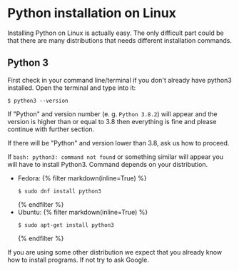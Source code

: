 # Python installation on Linux

Installing Python on Linux is actually easy.
The only difficult part could be that there are many distributions that
needs different installation commands.

## Python 3

First check in your command line/terminal
if you don't already have python3 installed.
Open the terminal and type into it:

```console
$ python3 --version
```
If "Python" and version number (e. g. `Python 3.8.2`) will appear
and the version is higher than or equal to 3.8 then everything is fine and please continue with
further section.

If there will be "Python" and version lower than 3.8, ask us how to proceed.

If `bash: python3: command not found` or something similar will appear
you will have to install Python3.
Command depends on your distribution.


* Fedora:
  {% filter markdown(inline=True) %}
  ```console
  $ sudo dnf install python3
  ```
  {% endfilter %}
* Ubuntu:
  {% filter markdown(inline=True) %}
  ```console
  $ sudo apt-get install python3
  ```
  {% endfilter %}

If you are using some other distribution we expect that you already know
how to install programs. If not try to ask Google.
